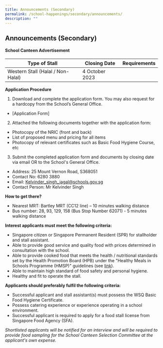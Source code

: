 ```yaml
---
title: Announcements (Secondary)
permalink: /school-happenings/secondary/announcements/
description: ""
---
```

## Announcements (Secondary)

#### School Canteen Advertisement

| Type of Stall | Closing Date | Requirements |
| -------- | -------- | -------- |
| Western Stall (Halal / Non-Halal) | 4 October 2023 |

**Application Procedure**

1. Download and complete the application form. You may also request for a hardcopy from the School’s General Office.
* [Application Form] 

2. Attached the following documents together with the application form:
* Photocopy of the NRIC (front and back)
* List of proposed menu and pricing for all items
* Photocopy of relevant certificates such as Basic Food Hygiene Course, etc

3. Submit the completed application form and documents by closing date via email OR to the School's General Office.

* Address: 25 Mount Vernon Road, S368051
* Contact No: 6280 3880
* Email: Kelvinder_singh_jagal@schools.gov.sg
* Contact Person: Mr Kelvinder Singh 

**How to get there?**
* Nearest MRT: Bartley MRT (CC12 line) – 10 minutes walking distance
* Bus number: 28, 93, 129, 158 (Bus Stop Number 62071) - 5 minutes walking distance

**Interest applicants must meet the following criteria:**
* Singapore citizen or Singapore Permanent Resident (SPR) for stallholder and stall assistant.
* Able to provide good service and quality food with prices determined in consultation with the school.
* Able to provide cooked food that meets the health / nutritional standards set by the Health Promotion Board (HPB) under the "Healthy Meals in Schools Programme (HMSP)" guidelines (see [link](https://www.hpb.gov.sg/schools/school-programmes/healthy-meals-in-schools-programme)).
* Able to maintain high standard of food safety and personal hygiene.
* Healthy and fit to operate the stall.


**Applicants should preferably fulfil the following criteria:**
* Successful applicant and stall assistant(s) must possess the WSQ Basic Food Hygiene Certificate.
* Possess catering experience or experience operating in a school environment.
* Successful applicant is required to apply for a food stall license from Singapore Food Agency (SFA).


*Shortlisted applicants will be notified for an interview and will be required to provide food sampling for the School Canteen Selection Committee at the applicant's own expense.*
